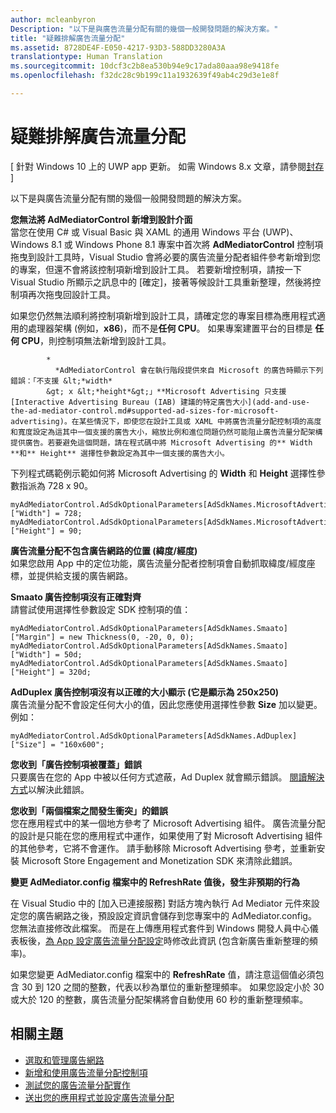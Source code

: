 ```yaml
---
author: mcleanbyron
Description: "以下是與廣告流量分配有關的幾個一般開發問題的解決方案。"
title: "疑難排解廣告流量分配"
ms.assetid: 8728DE4F-E050-4217-93D3-588DD3280A3A
translationtype: Human Translation
ms.sourcegitcommit: 10dcf3c2b8ea530b94e9c17ada80aaa98e9418fe
ms.openlocfilehash: f32dc28c9b199c11a1932639f49ab4c29d3e1e8f

---
```


# 疑難排解廣告流量分配


\[ 針對 Windows 10 上的 UWP app 更新。 如需 Windows 8.x 文章，請參閱[封存](http://go.microsoft.com/fwlink/p/?linkid=619132) \]

以下是與廣告流量分配有關的幾個一般開發問題的解決方案。

**您無法將 AdMediatorControl 新增到設計介面**  
當您在使用 C# 或 Visual Basic 與 XAML 的通用 Windows 平台 (UWP)、Windows 8.1 或 Windows Phone 8.1 專案中首次將 **AdMediatorControl** 控制項拖曳到設計工具時，Visual Studio 會將必要的廣告流量分配者組件參考新增到您的專案，但還不會將該控制項新增到設計工具。 若要新增控制項，請按一下 Visual Studio 所顯示之訊息中的 \[確定\]，接著等候設計工具重新整理，然後將控制項再次拖曳回設計工具。

如果您仍然無法順利將控制項新增到設計工具，請確定您的專案目標為應用程式適用的處理器架構 (例如，**x86**)，而不是**任何 CPU**。 如果專案建置平台的目標是 **任何 CPU**，則控制項無法新增到設計工具。


            *
              *AdMediatorControl 會在執行階段提供來自 Microsoft 的廣告時顯示下列錯誤：「不支援 &lt;*width*
            &gt; x &lt;*height*&gt;」**Microsoft Advertising 只支援 [Interactive Advertising Bureau (IAB) 建議的特定廣告大小](add-and-use-the-ad-mediator-control.md#supported-ad-sizes-for-microsoft-advertising)。在某些情況下，即使您在設計工具或 XAML 中將廣告流量分配控制項的高度和寬度設定為這其中一個支援的廣告大小，縮放比例和進位問題仍然可能阻止廣告流量分配架構提供廣告。若要避免這個問題，請在程式碼中將 Microsoft Advertising 的** Width **和** Height** 選擇性參數設定為其中一個支援的廣告大小。

下列程式碼範例示範如何將 Microsoft Advertising 的 **Width** 和 **Height** 選擇性參數指派為 728 x 90。

```CSharp
myAdMediatorControl.AdSdkOptionalParameters[AdSdkNames.MicrosoftAdvertising]["Width"] = 728;
myAdMediatorControl.AdSdkOptionalParameters[AdSdkNames.MicrosoftAdvertising]["Height"] = 90;
```

**廣告流量分配不包含廣告網路的位置 (緯度/經度)**  
如果您啟用 App 中的定位功能，廣告流量分配者控制項會自動抓取緯度/經度座標，並提供給支援的廣告網路。

**Smaato 廣告控制項沒有正確對齊**  
請嘗試使用選擇性參數設定 SDK 控制項的值：

```CSharp
myAdMediatorControl.AdSdkOptionalParameters[AdSdkNames.Smaato]["Margin"] = new Thickness(0, -20, 0, 0);
myAdMediatorControl.AdSdkOptionalParameters[AdSdkNames.Smaato]["Width"] = 50d;
myAdMediatorControl.AdSdkOptionalParameters[AdSdkNames.Smaato]["Height"] = 320d;
```

**AdDuplex 廣告控制項沒有以正確的大小顯示 (它是顯示為 250x250)**  
廣告流量分配不會設定任何大小的值，因此您應使用選擇性參數 **Size** 加以變更。 例如：

```CSharp
myAdMediatorControl.AdSdkOptionalParameters[AdSdkNames.AdDuplex]["Size"] = "160x600";
```

**您收到「廣告控制項被覆蓋」錯誤**  
只要廣告在您的 App 中被以任何方式遮蔽，Ad Duplex 就會顯示錯誤。 
            [閱讀解決方式](http://blog.adduplex.com/2014/01/solving-something-is-covering-ad.mdl)以解決此錯誤。

**您收到「兩個檔案之間發生衝突」的錯誤**  
您在應用程式中的某一個地方參考了 Microsoft Advertising 組件。 廣告流量分配的設計是只能在您的應用程式中運作，如果使用了對 Microsoft Advertising 組件的其他參考，它將不會運作。 請手動移除 Microsoft Advertising 參考，並重新安裝 Microsoft Store Engagement and Monetization SDK 來清除此錯誤。

**變更 AdMediator.config 檔案中的 RefreshRate 值後，發生非預期的行為**

在 Visual Studio 中的 \[加入已連接服務\] 對話方塊內執行 Ad Mediator 元件來設定您的廣告網路之後，預設設定資訊會儲存到您專案中的 AdMediator.config。 您無法直接修改此檔案。 而是在上傳應用程式套件到 Windows 開發人員中心儀表板後，[為 App 設定廣告流量分配設定](submit-your-app-and-configure-ad-mediation.md)時修改此資訊 (包含新廣告重新整理的頻率)。

如果您變更 AdMediator.config 檔案中的 **RefreshRate** 值，請注意這個值必須包含 30 到 120 之間的整數，代表以秒為單位的重新整理頻率。 如果您設定小於 30 或大於 120 的整數，廣告流量分配架構將會自動使用 60 秒的重新整理頻率。

## 相關主題

* [選取和管理廣告網路](select-and-manage-your-ad-networks.md)
* [新增和使用廣告流量分配控制項](add-and-use-the-ad-mediator-control.md)
* [測試您的廣告流量分配實作](test-your-ad-mediation-implementation.md)
* [送出您的應用程式並設定廣告流量分配](submit-your-app-and-configure-ad-mediation.md)
 

 



<!--HONumber=Jun16_HO4-->



